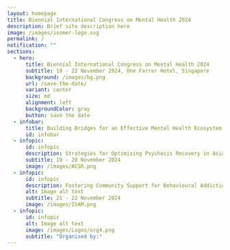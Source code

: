 ```yaml
---
layout: homepage
title: Biennial International Congress on Mental Health 2024
description: Brief site description here
image: /images/isomer-logo.svg
permalink: /
notification: ""
sections:
  - hero:
      title: Biennial International Congress on Mental Health 2024
      subtitle: 19 - 22 November 2024, One Farrer Hotel, Singapore
      background: /images/bg.png
      url: /save-the-date/
      variant: center
      size: md
      alignment: left
      backgroundColor: gray
      button: save the date
  - infobar:
      title: Building Bridges for an Effective Mental Health Ecosystem
      id: infobar
  - infopic:
      id: infopic
      description: Strategies for Optimising Psychosis Recovery in Asia
      subtitle: 19 - 20 November 2024
      image: /images/ACSR.png
  - infopic:
      id: infopic
      description: Fostering Community Support for Behavioural Addiction Recovery
      alt: Image alt text
      subtitle: 21 - 22 November 2024
      image: /images/ISAM.png
  - infopic:
      id: infopic
      alt: Image alt text
      image: /images/Logos/org4.png
      subtitle: "Organised by:"
---
```

